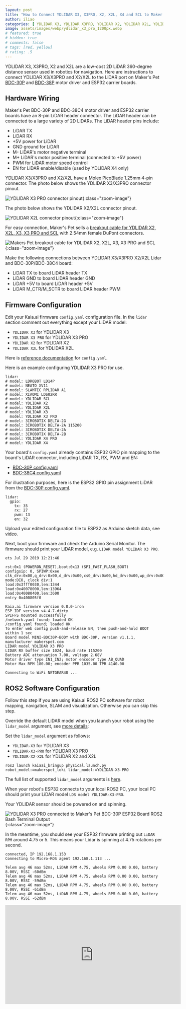 ```yaml
---
layout: post
title: "How to Connect YDLIDAR X3, X3PRO, X2, X2L, X4 and SCL to Maker's Pet ESP32 Boards"
author: iliao
categories: [ YDLIDAR X3, YDLIDAR X3PRO, YDLIDAR X2, YDLIDAR X2L, YDLIDAR SCL, ESP32 ]
image: assets/images/webp/ydlidar_x3_pro_1200px.webp
# featured: true
# hidden: true
# comments: false
# tags: [red, yellow]
# rating: .5
---
```


YDLIDAR X3, X3PRO, X2 and X2L are a low-cost 2D LiDAR 360-degree distance sensor used in robotics for navigation. Here are instructions to connect YDLIDAR X3/X3PRO and X2/X2L to the LiDAR port on Maker's Pet [BDC-30P](https://makerspet.com/store#!/Driver-Board-for-ESP32-DOIT-DevKit-V1-Brushed-DC-Motors-and-LiDAR/p/724227009) and [BDC-38P](https://makerspet.com/store#!/Driver-Board-for-ESP32-DevKitC-V4-Brushed-DC-Motors-and-LiDAR/p/724216505) motor driver and ESP32 carrier boards.

## Hardware Wiring

Maker's Pet BDC-30P and BDC-38C4 motor driver and ESP32 carrier boards have an 8-pin LiDAR header connector. The LiDAR header can be connected to a large variety of 2D LiDARs. The LiDAR header pins include:
- LiDAR TX
- LiDAR RX
- +5V power for LiDAR
- GND ground for LiDAR
- M- LiDAR's motor negative terminal
- M+ LiDAR's motor positive terminal (connected to +5V power)
- PWM for LiDAR motor speed control
- EN for LiDAR enable/disable (used by YDLIDAR X4 only)

YDLIDAR X3/X3PRO and X2/X2L have a Molex PicoBlade 1.25mm 4-pin connector. The photo below shows the YDLIDAR X3/X3PRO connector pinout.

![YDLIDAR X3 PRO connector pinout](/assets/images/webp/ydlidar_x3_pro_bottom_marked.webp 'YDLIDAR X3 PRO connector pinout'){:class="zoom-image"}

The photo below shows the YDLIDAR X2/X2L connector pinout.

![YDLIDAR X2L connector pinout](/assets/images/webp/ydlidar_x2l_bottom_marked.webp 'YDLIDAR X2L connector pinout'){:class="zoom-image"}

For easy connection, Maker's Pet sells a [breakout cable for YDLIDAR X2, X2L, X3, X3 PRO and SCL](https://makerspet.com/store#!/Breakout-Cable-for-YDLIDAR-X2-X2L-X3-X3-PRO-SCL/p/746225737) with 2.54mm female DuPont connectors.

![Makers Pet breakout cable for YDLIDAR X2, X2L, X3, X3 PRO and SCL](/assets/images/webp/ydlidar_x2_breakout_cable_1_cropped.webp 'Makers Pet breakout cable for YDLIDAR X2, X2L, X3, X3 PRO and SCL'){:class="zoom-image"}

Make the following connections between YDLIDAR X3/X3PRO X2/X2L Lidar and BDC-30P/BDC-38C4 board:

- LiDAR TX to board LiDAR header TX
- LiDAR GND to board LiDAR header GND
- LiDAR +5V to board LiDAR header +5V
- LiDAR M_CTR/M_SCTR to board LiDAR header PWM

## Firmware Configuration

Edit your Kaia.ai firmware `config.yaml` configuration file. In the `lidar` section comment out everything except your LiDAR model:

-  `YDLIDAR X3` for YDLIDAR X3
-  `YDLIDAR X3 PRO` for YDLIDAR X3 PRO
-  `YDLIDAR X2` for YDLIDAR X2
-  `YDLIDAR X2L` for YDLIDAR X2L

Here is [reference documentation](https://kaia.ai/blog/kaiaai-configuration-file/) for `config.yaml`.

Here is an example configuring YDLIDAR X3 PRO for use.
```
lidar:
# model: LDROBOT LD14P
# model: NEATO XV11
# model: SLAMTEC RPLIDAR A1
# model: XIAOMI LDS02RR
# model: YDLIDAR SCL
# model: YDLIDAR X2
# model: YDLIDAR X2L
# model: YDLIDAR X3
  model: YDLIDAR X3 PRO
# model: 3IROBOTIX DELTA-2G
# model: 3IROBOTIX DELTA-2A 115200
# model: 3IROBOTIX DELTA-2A
# model: 3IROBOTIX DELTA-2B
# model: YDLIDAR X4 PRO
# model: YDLIDAR X4
```

Your board's `config.yaml` already contains ESP32 GPIO pin mapping to the board's LiDAR connector, including LiDAR TX, RX, PWM and EN:
- [BDC-30P config.yaml](https://github.com/makerspet/store/blob/main/BDC-30P/v1.1.1/config.yaml)
- [BDC-38C4 config.yaml](https://github.com/makerspet/store/blob/main/BDC-38C4/v1.2.0/config.yaml)

For illustration purposes, here is the ESP32 GPIO pin assignment LiDAR from the [BDC-30P config.yaml](https://github.com/makerspet/store/blob/main/BDC-30P/v1.1.1/config.yaml).

```
lidar:
  gpio:
    tx: 35
    rx: 27
    pwm: 13
    en: 32
```

Upload your edited configuration file to ESP32 as Arduino sketch data, see [video](https://www.youtube.com/watch?v=tKfVU1n5TjA&list=PLOSXKDW70aR8uA1IFahSKVuk5ODDfjTZV&index=4).

Next, boot your firmware and check the Arduino Serial Monitor. The firmware should print your LiDAR model, e.g. `LIDAR model YDLIDAR X3 PRO`.

```
ets Jul 29 2019 12:21:46

rst:0x1 (POWERON_RESET),boot:0x13 (SPI_FAST_FLASH_BOOT)
configsip: 0, SPIWP:0xee
clk_drv:0x00,q_drv:0x00,d_drv:0x00,cs0_drv:0x00,hd_drv:0x00,wp_drv:0x00
mode:DIO, clock div:1
load:0x3fff0030,len:1344
load:0x40078000,len:13964
load:0x40080400,len:3600
entry 0x400805f0

Kaia.ai firmware version 0.8.0-iron
ESP IDF version v4.4.7-dirty
SPIFFS mounted successfully
/network.yaml found; loaded OK
/config.yaml found; loaded OK
To enter web config push-and-release EN, then push-and-hold BOOT within 1 sec
Board model MINI-BDC30P-BODY with BDC-30P, version v1.1.1, manufacturer makerspet.com
LIDAR model YDLIDAR X3 PRO
LIDAR RX buffer size 1024, baud rate 115200
Battery ADC attenuation 7.00, voltage 2.68V
Motor driver type IN1_IN2; motor encoder type AB_QUAD
Motor Max RPM 180.00; encoder PPR 1035.00 TPR 4140.00

Connecting to WiFi NETGEAR48 ... 
```

## ROS2 Software Configuration

Follow this step if you are using Kaia.ai ROS2 PC software for robot mapping, navigation, SLAM and visualization. Otherwise you can skip this step.

Override the default LiDAR model when you launch your robot using the `lidar_model` argument, see [more details](https://github.com/kaiaai/kaiaai#overriding-default-robot-and-lidar-models-per-launch):

Set the `lidar_model` argument as follows:
- `YDLIDAR-X3` for YDLIDAR X3
- `YDLIDAR-X3-PRO` for YDLIDAR X3 PRO
- `YDLIDAR-X2-X2L` for YDLIDAR X2 and X2L

```
ros2 launch kaiaai_bringup physical.launch.py robot_model:=makerspet_loki lidar_model:=YDLIDAR-X3-PRO
```

The full list of supported `lidar_model` arguments is [here](https://github.com/kaiaai/kaiaai#list-of-supported-lidars).

When your robot's ESP32 connects to your local ROS2 PC, your local PC should print your LiDAR model `LDS model YDLIDAR-X3-PRO`.

Your YDLIDAR sensor should be powered on and spinning.

![YDLIDAR X3 PRO connected to Maker's Pet BDC-30P ESP32 Board ROS2 Bash Terminal Output](/assets/images/powershell_delta-2g_connected.png '3irobotix Delta-2G LiDAR connected to Makers Pet BDC-30P ESP32 Board ROS2 Bash Terminal Output'){:class="zoom-image"}

In the meantime, you should see your ESP32 firmware printing out `LiDAR RPM` around 4.75 or 5. This means your Lidar is spinning at 4.75 rotations per second.

```
connected, IP 192.168.1.153
Connecting to Micro-ROS agent 192.168.1.113 ... 

Telem avg 46 max 52ms, LiDAR RPM 4.75, wheels RPM 0.00 0.00, battery 8.00V, RSSI -60dBm
Telem avg 46 max 52ms, LiDAR RPM 4.75, wheels RPM 0.00 0.00, battery 8.00V, RSSI -59dBm
Telem avg 46 max 52ms, LiDAR RPM 4.75, wheels RPM 0.00 0.00, battery 8.00V, RSSI -61dBm
Telem avg 46 max 52ms, LiDAR RPM 4.75, wheels RPM 0.00 0.00, battery 8.00V, RSSI -62dBm
```

<div class="text-center">
<iframe width="560" height="315" src="https://www.youtube.com/embed/_VuRCiO55gA" title="YouTube video player" frameborder="0" allow="accelerometer; autoplay; clipboard-write; encrypted-media; gyroscope; picture-in-picture; web-share" allowfullscreen></iframe>
</div>
